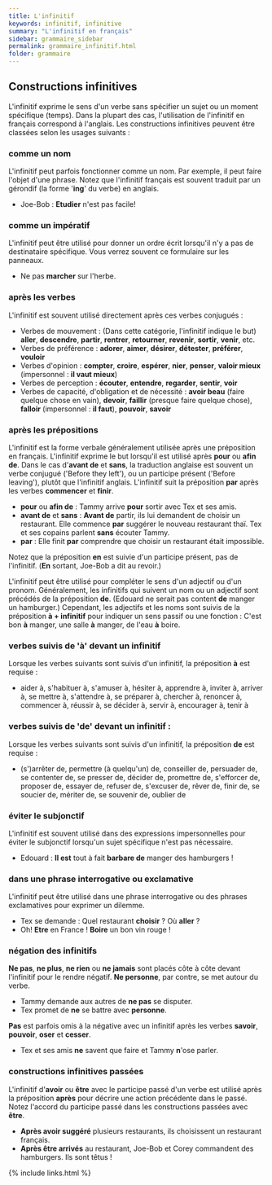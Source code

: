 ```yaml
---
title: L'infinitif
keywords: infinitif, infinitive
summary: "L'infinitif en français"
sidebar: grammaire_sidebar
permalink: grammaire_infinitif.html
folder: grammaire
---
```


## Constructions infinitives
L'infinitif exprime le sens d'un verbe sans spécifier un sujet ou un moment spécifique (temps). Dans la plupart des cas, l'utilisation de l'infinitif en français correspond à l'anglais. Les constructions infinitives peuvent être classées selon les usages suivants :

### comme un nom
L'infinitif peut parfois fonctionner comme un nom. Par exemple, il peut faire l'objet d'une phrase. Notez que l'infinitif français est souvent traduit par un gérondif (la forme '**ing**' du verbe) en anglais.

* Joe-Bob : **Etudier** n'est pas facile!

### comme un impératif
L'infinitif peut être utilisé pour donner un ordre écrit lorsqu'il n'y a pas de destinataire spécifique. Vous verrez souvent ce formulaire sur les panneaux.

* Ne pas **marcher** sur l'herbe.

### après les verbes
L'infinitif est souvent utilisé directement après ces verbes conjugués :

* Verbes de mouvement : (Dans cette catégorie, l'infinitif indique le but) **aller**, **descendre**, **partir**, **rentrer**, **retourner**, **revenir**, **sortir**, **venir**, etc.
* Verbes de préférence : **adorer**, **aimer**, **désirer**, **détester**, **préférer**, **vouloir**
* Verbes d'opinion : **compter**, **croire**, **espérer**, **nier**, **penser**, **valoir mieux** (impersonnel : **il vaut mieux**)
* Verbes de perception : **écouter**, **entendre**, **regarder**, **sentir**, **voir**
* Verbes de capacité, d'obligation et de nécessité : **avoir beau** (faire quelque chose en vain), **devoir**, **faillir** (presque faire quelque chose), **falloir** (impersonnel : **il faut**), **pouvoir**, **savoir**

### après les prépositions
L'infinitif est la forme verbale généralement utilisée après une préposition en français. L'infinitif exprime le but lorsqu'il est utilisé après **pour** ou **afin de**. Dans le cas d'**avant de** et **sans**, la traduction anglaise est souvent un verbe conjugué ('Before they left'), ou un participe présent ('Before leaving'), plutôt que l'infinitif anglais. L'infinitif suit la préposition **par** après les verbes **commencer** et **finir**.

* **pour** ou **afin de** : Tammy arrive **pour** sortir avec Tex et ses amis.
* **avant de** et **sans** : **Avant de** partir, ils lui demandent de choisir un restaurant. Elle commence **par** suggérer le nouveau restaurant thaï. Tex et ses copains parlent **sans** écouter Tammy.
* **par** : Elle finit **par** comprendre que choisir un restaurant était impossible.

Notez que la préposition **en** est suivie d'un participe présent, pas de l'infinitif. (**En** sortant, Joe-Bob a dit au revoir.)

L'infinitif peut être utilisé pour compléter le sens d'un adjectif ou d'un pronom. Généralement, les infinitifs qui suivent un nom ou un adjectif sont précédés de la préposition **de**. (Edouard ne serait pas content **de** manger un hamburger.) Cependant, les adjectifs et les noms sont suivis de la préposition **à + infinitif** pour indiquer un sens passif ou une fonction : C'est bon **à** manger, une salle **à** manger, de l'eau **à** boire.

### verbes suivis de 'à' devant un infinitif
Lorsque les verbes suivants sont suivis d'un infinitif, la préposition **à** est requise :
* aider à, s'habituer à, s'amuser à, hésiter à, apprendre à, inviter à, arriver à, se mettre à, s'attendre à, se préparer à, chercher à, renoncer à, commencer à, réussir à, se décider à, servir à, encourager à, tenir à

### verbes suivis de 'de' devant un infinitif :
Lorsque les verbes suivants sont suivis d'un infinitif, la préposition **de** est requise :
* (s')arrêter de, permettre (à quelqu'un) de, conseiller de, persuader de, se contenter de, se presser de, décider de, promettre de, s'efforcer de, proposer de, essayer de, refuser de, s'excuser de, rêver de, finir de, se soucier de, mériter de, se souvenir de, oublier de

### éviter le subjonctif
L'infinitif est souvent utilisé dans des expressions impersonnelles pour éviter le subjonctif lorsqu'un sujet spécifique n'est pas nécessaire.

* Edouard : **Il est** tout à fait **barbare de** manger des hamburgers !

### dans une phrase interrogative ou exclamative
L'infinitif peut être utilisé dans une phrase interrogative ou des phrases exclamatives pour exprimer un dilemme.

* Tex se demande : Quel restaurant **choisir** ? Où **aller** ?
* Oh! **Etre** en France ! **Boire** un bon vin rouge !

### négation des infinitifs
**Ne pas**, **ne plus**, **ne rien** ou **ne jamais** sont placés côte à côte devant l'infinitif pour le rendre négatif. **Ne personne**, par contre, se met autour du verbe.

* Tammy demande aux autres de **ne pas** se disputer.
* Tex promet de **ne** se battre avec **personne**.

**Pas** est parfois omis à la négative avec un infinitif après les verbes **savoir**, **pouvoir**, **oser** et **cesser**.

* Tex et ses amis **ne** savent que faire et Tammy **n**'ose parler.

### constructions infinitives passées
L'infinitif d'**avoir** ou **être** avec le participe passé d'un verbe est utilisé après la préposition **après** pour décrire une action précédente dans le passé. Notez l'accord du participe passé dans les constructions passées avec **être**.

* **Après avoir suggéré** plusieurs restaurants, ils choisissent un restaurant français.
* **Après être arrivés** au restaurant, Joe-Bob et Corey commandent des hamburgers. Ils sont têtus !

{% include links.html %}
